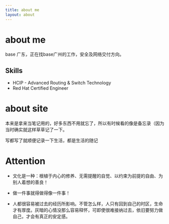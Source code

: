 ```yaml
---
title: about me
layout: about
---
```

# about me
base 广东，正在找base广州的工作，安全及网络交付方向。

## Skills
- HCIP - Advanced Routing & Switch Technology
- Red Hat Certified Engineer

# about site
本来是拿来当笔记用的，好多东西不用就忘了，所以有时候看的像是备忘录（因为当时确实就这样草草记了一下。

写都写了就顺便记录一下生活，都是生活的随记

# Attention
- 文化是一种：根植于内心的修养、无需提醒的自觉、以约束为前提的自由、为别人着想的善良！

- 做一件事就得做得像一件事！

- 人都很容易被过去的经历所影响。不管怎么样，人只有回到自己的时区，生命才有厚度。灰暗的心情没那么容易释怀，可即使很难接纳过去，依旧要努力做自己，才会有真正的安定感。